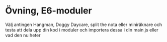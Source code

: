 # Övning, E6-moduler

Välj antingen Hangman, Doggy Daycare, split the nota eller miniräknare och testa att dela upp din kod i moduler och importera dessa i din main.js eller vad den nu heter

